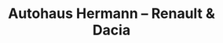 ---
title: "Autohaus Hermann – Renault & Dacia"
url: /goettingen/autohaus-hermann-renault-und-dacia-hans-boeckler-strasse/
shop: Autohaus
---